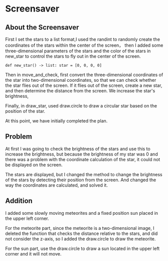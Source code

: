 # Screensaver
## About the Screensaver
First I set the stars to a list format,I used the randint to randomly create the coordinates of the stars within the center of the screen， then I added some three-dimensional parameters of the stars and the color of the stars in new_star to control the stars to fly out in the center of the screen.

`def new_star() -> list:
    star = [0, 0, 0, 0]`

Then in move_and_check, first convert the three-dimensional coordinates of the star into two-dimensional coordinates, so that we can check whether the star flies out of the screen. If it flies out of the screen, create a new star, and then determine the distance from the screen. We increase the star's brightness,

Finally, in draw_star, used draw.circle to draw a circular star based on the position of the star.

At this point, we have initially completed the plan.

## Problem
At first I was going to check the brightness of the stars and use this to increase the brightness, but because the brightness of my star was 0 and there was a problem with the coordinate calculation of the star, it could not be displayed on the screen. 

The stars are displayed, but I changed the method to change the brightness of the stars by detecting their position from the screen. And changed the way the coordinates are calculated, and solved it.


## Addition
I added some slowly moving meteorites and a fixed position sun placed in the upper left corner.

For the meteorite part, since the meteorite is a two-dimensional image, I deleted the function that checks the distance relative to the stars, and did not consider the z-axis, so I added the draw.circle to draw the meteorite.

For the sun part, use the draw.circle to draw a sun located in the upper left corner and it will not move.
